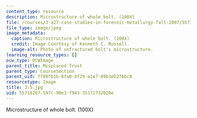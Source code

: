 ```yaml
---
content_type: resource
description: Microstructure of whole bolt. (100X)
file: /courses/3-a27-case-studies-in-forensic-metallurgy-fall-2007/55718267597c90e3f94335171732b20e_3-5.jpg
file_type: image/jpeg
image_metadata:
  caption: Microstructure of whole bolt. (100X)
  credit: Image Courtesy of Kenneth C. Russell.
  image-alt: Photo of unfractured bolt's microstructure.
learning_resource_types: []
ocw_type: OCWImage
parent_title: Misplaced Trust
parent_type: CourseSection
parent_uid: f788fb1b-8fa0-8f29-a1e7-89b3eb276bc8
resourcetype: Image
title: 3-5.jpg
uid: 55718267-597c-90e3-f943-35171732b20e
---
```

Microstructure of whole bolt. (100X)

